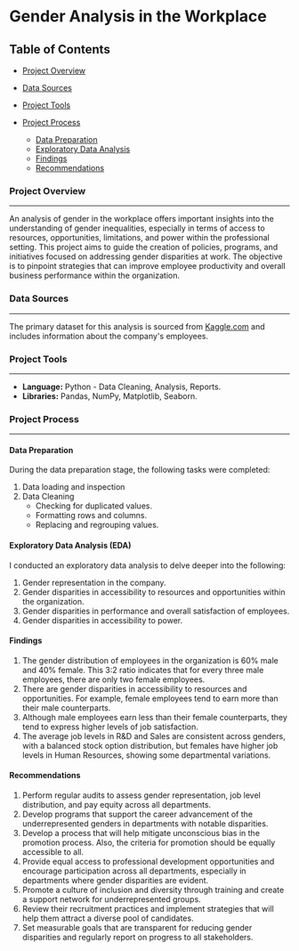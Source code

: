 # Gender Analysis in the Workplace

## Table of Contents

- [Project Overview](project-overview)
- [Data Sources](#data-sources)
- [Project Tools](#project-tools)
- [Project Process](#project-process)
  
  - [Data Preparation](#data-preparation)
  - [Exploratory Data Analysis](#exploratory-data-analysis)
  - [Findings](#findings)
  - [Recommendations](#recommendations)
        


### Project Overview
---

An analysis of gender in the workplace offers important insights into the understanding of gender inequalities, especially in terms of access to resources, opportunities, limitations, and power within the professional setting. This project aims to guide the creation of policies, programs, and initiatives focused on addressing gender disparities at work. The objective is to pinpoint strategies that can improve employee productivity and overall business performance within the organization.

### Data Sources
---

The primary dataset for this analysis is sourced from [Kaggle.com](https://www.kaggle.com/datasets/wrucebaynebot/hr-dataset) and includes information about the company's employees.

### Project Tools 
---

- **Language:** Python - Data Cleaning, Analysis, Reports. 
- **Libraries:** Pandas, NumPy, Matplotlib, Seaborn.

### Project Process
---

#### Data Preparation 

During the data preparation stage, the following tasks were completed: 

1. Data loading and inspection
2. Data Cleaning
     - Checking for duplicated values.
     - Formatting rows and columns.
     - Replacing and regrouping values.

#### Exploratory Data Analysis (EDA) 

I conducted an exploratory data analysis to delve deeper into the following:

1. Gender representation in the company.
2. Gender disparities in accessibility to resources and opportunities within the organization.
3. Gender disparities in performance and overall satisfaction of employees.
4. Gender disparities in accessibility to power.

#### Findings
1. The gender distribution of employees in the organization is 60% male and 40% female. This 3:2 ratio indicates that for every three male employees, there are only two female employees.
2. There are gender disparities in accessibility to resources and opportunities. For example, female employees tend to earn more than their male counterparts.
3. Although male employees earn less than their female counterparts, they tend to express higher levels of job satisfaction.
4. The average job levels in R&D and Sales are consistent across genders, with a balanced stock option distribution, but females have higher job levels in Human Resources, showing some departmental variations.

#### Recommendations

1. Perform regular audits to assess gender representation, job level distribution, and pay equity across all departments.
2. Develop programs that support the career advancement of the underrepresented genders in departments with notable disparities.
3. Develop a process that will help mitigate unconscious bias in the promotion process. Also, the criteria for promotion should be equally accessible to all. 
4. Provide equal access to professional development opportunities and encourage participation across all departments, especially in departments where gender disparities are evident.
5. Promote a culture of inclusion and diversity through training and create a support network for underrepresented groups.
6. Review their recruitment practices and implement strategies that will help them attract a diverse pool of candidates.
7. Set measurable goals that are transparent for reducing gender disparities and regularly report on progress to all stakeholders.


